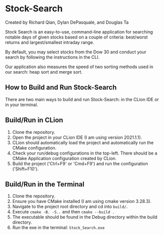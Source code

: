 # Stock-Search
Created by Richard Qian, Dylan DePasquale, and Douglas Ta

Stock Search is an easy-to-use, command-line application for searching notable days of given stocks based on a couple of criteria: best/worst returns and largest/smallest intraday range.

By default, you may select stocks from the Dow 30 and conduct your search by following the instructions in the CLI.

Our application also measures the speed of two sorting methods used in our search: heap sort and merge sort.

## How to Build and Run Stock-Search

There are two main ways to build and run Stock-Search: in the CLion IDE or in your terminal.

## Build/Run in CLion

1.  Clone the repository.
2.  Open the project in your CLion IDE (I am using version 2021.1.1).
3.  CLion should automatically load the project and automatically run the CMake configuration.
4.  Check your run/debug configurations in the top-left. There should be a CMake Application configuration created by CLion.
5.  Build the project ('Ctrl+F9' or 'Cmd+F9') and run the configuration ('Shift+F10').


## Build/Run in the Terminal
1. Clone the repository.
2. Ensure you have CMake installed (I am using cmake version 3.28.3).
3. Navigate to the project root directory and cd into `build/`.
4. Execute `cmake -B. -S..` and then `cmake --build .`
5. The executable should be found in the Debug directory within the build directory.
6. Run the exe in the terminal: `Stock_Search.exe`


